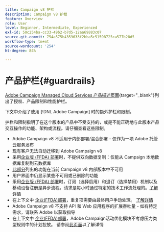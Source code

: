 ```yaml
---
title: Campaign v8 护栏
description: Campaign v8 护栏
feature: Overview
role: User
level: Beginner, Intermediate, Experienced
exl-id: 50c254ba-cc33-49b2-b7d5-12aa69883c07
source-git-commit: 754a575b4359633f2bba5c51598725ca577b28d5
workflow-type: tm+mt
source-wordcount: '254'
ht-degree: 84%

---
```


# 产品护栏{#guardrails}

[Adobe Campaign Managed Cloud Services 产品描述页面](https://helpx.adobe.com/cn/legal/product-descriptions/adobe-campaign-managed-cloud-services.html){target="_blank"}列出了授权、产品限制和性能护栏。

下文中介绍了使用 [!DNL Adobe Campaign] 时的额外护栏和限制。

护栏和限制指明了在这个版本的产品中不受支持的，或是不能正确地与此版本产品交互操作的功能、架构或流程。请仔细查看这些限制。

* Adobe Campaign v8 不适用于内部部署/混合部署 - 仅作为一项 Adobe 托管云服务发布
* 现有客户无法自动迁移到 Adobe Campaign v8
* 采用[企业版 (FFDA) 部署](../architecture/enterprise-deployment.md)时，不提供双向数据复制：仅能从 Campaign 本地数据库复制到云数据库
* [此部分](v7-to-v8.md#gs-unavailable-features)列出的功能在当前 Campaign v8 内部版本中不可用
* 用户界面中仍显示某些不可用或已删除的功能
* 采用[企业版 (FFDA) 部署](../architecture/enterprise-deployment.md)时，订阅（选择启用）和退订（选择禁用）机制以及移动设备注册是异步流程。请求是每小时通过特定的技术工作流处理的。[了解详情](../architecture/replication.md#tech-wf)
* 在上下文中 [企业(FFDA)部署](../architecture/enterprise-deployment.md)，重复项需要由最终用户手动处理。 [了解详情](../architecture/keys.md)
* Adobe Campaign v8 不支持 API 和 Web 应用程序的扩展吞吐量 - 如有特定需求，请联系 Adobe 以获取指导
* 在上下文中 [企业(FFDA)部署](../architecture/enterprise-deployment.md)，Adobe Campaign活动优化模块不考虑压力类型规则中的计划投放。 请参阅[此页面](../../automation/campaign-opt/pressure-rules.md)以了解详情